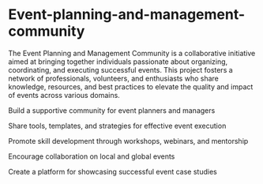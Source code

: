 # Event-planning-and-management-community

The Event Planning and Management Community is a collaborative initiative aimed at bringing together individuals passionate about organizing, coordinating, and executing successful events. This project fosters a network of professionals, volunteers, and enthusiasts who share knowledge, resources, and best practices to elevate the quality and impact of events across various domains.

Build a supportive community for event planners and managers

Share tools, templates, and strategies for effective event execution

Promote skill development through workshops, webinars, and mentorship

Encourage collaboration on local and global events

Create a platform for showcasing successful event case studies
